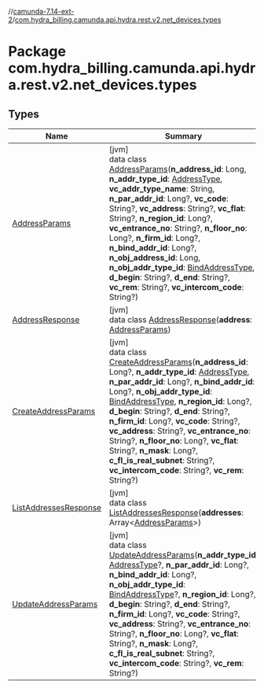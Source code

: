 //[camunda-7.14-ext-2](../../index.md)/[com.hydra_billing.camunda.api.hydra.rest.v2.net_devices.types](index.md)

# Package com.hydra_billing.camunda.api.hydra.rest.v2.net_devices.types

## Types

| Name | Summary |
|---|---|
| [AddressParams](-address-params/index.md) | [jvm]<br>data class [AddressParams](-address-params/index.md)(**n_address_id**: Long, **n_addr_type_id**: [AddressType](../com.hydra_billing.camunda.api.hydra.common_types/-address-type/index.md), **vc_addr_type_name**: String, **n_par_addr_id**: Long?, **vc_code**: String?, **vc_address**: String?, **vc_flat**: String?, **n_region_id**: Long?, **vc_entrance_no**: String?, **n_floor_no**: Long?, **n_firm_id**: Long?, **n_bind_addr_id**: Long?, **n_obj_address_id**: Long, **n_obj_addr_type_id**: [BindAddressType](../com.hydra_billing.camunda.api.hydra.common_types/-bind-address-type/index.md), **d_begin**: String?, **d_end**: String?, **vc_rem**: String?, **vc_intercom_code**: String?) |
| [AddressResponse](-address-response/index.md) | [jvm]<br>data class [AddressResponse](-address-response/index.md)(**address**: [AddressParams](-address-params/index.md)) |
| [CreateAddressParams](-create-address-params/index.md) | [jvm]<br>data class [CreateAddressParams](-create-address-params/index.md)(**n_address_id**: Long?, **n_addr_type_id**: [AddressType](../com.hydra_billing.camunda.api.hydra.common_types/-address-type/index.md), **n_par_addr_id**: Long?, **n_bind_addr_id**: Long?, **n_obj_addr_type_id**: [BindAddressType](../com.hydra_billing.camunda.api.hydra.common_types/-bind-address-type/index.md), **n_region_id**: Long?, **d_begin**: String?, **d_end**: String?, **n_firm_id**: Long?, **vc_code**: String?, **vc_address**: String?, **vc_entrance_no**: String?, **n_floor_no**: Long?, **vc_flat**: String?, **n_mask**: Long?, **c_fl_is_real_subnet**: String?, **vc_intercom_code**: String?, **vc_rem**: String?) |
| [ListAddressesResponse](-list-addresses-response/index.md) | [jvm]<br>data class [ListAddressesResponse](-list-addresses-response/index.md)(**addresses**: Array<[AddressParams](-address-params/index.md)>) |
| [UpdateAddressParams](-update-address-params/index.md) | [jvm]<br>data class [UpdateAddressParams](-update-address-params/index.md)(**n_addr_type_id**: [AddressType](../com.hydra_billing.camunda.api.hydra.common_types/-address-type/index.md)?, **n_par_addr_id**: Long?, **n_bind_addr_id**: Long?, **n_obj_addr_type_id**: [BindAddressType](../com.hydra_billing.camunda.api.hydra.common_types/-bind-address-type/index.md)?, **n_region_id**: Long?, **d_begin**: String?, **d_end**: String?, **n_firm_id**: Long?, **vc_code**: String?, **vc_address**: String?, **vc_entrance_no**: String?, **n_floor_no**: Long?, **vc_flat**: String?, **n_mask**: Long?, **c_fl_is_real_subnet**: String?, **vc_intercom_code**: String?, **vc_rem**: String?) |

